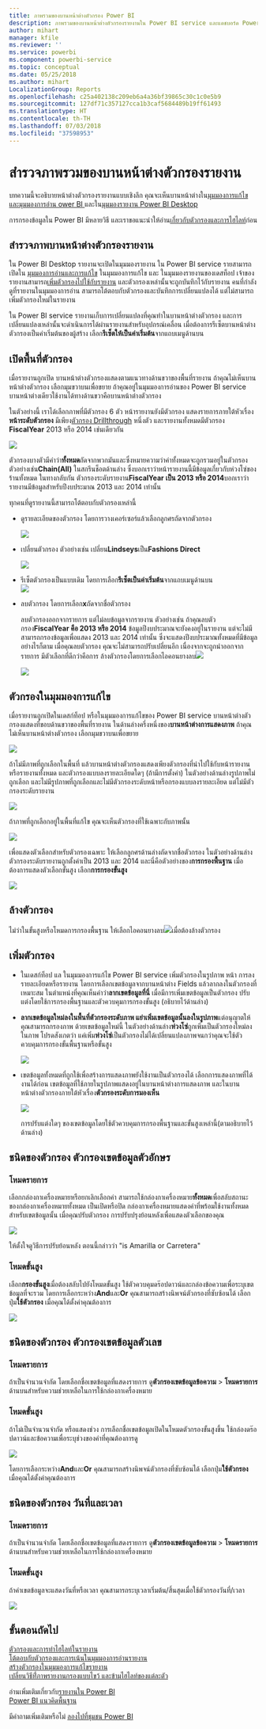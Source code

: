 ```yaml
---
title: ภาพรวมของบานหน้าต่างตัวกรอง Power BI
description: ภาพรวมของบานหน้าต่างตัวกรองรายงานใน Power BI service และแดชบอร์ด Power BI
author: mihart
manager: kfile
ms.reviewer: ''
ms.service: powerbi
ms.component: powerbi-service
ms.topic: conceptual
ms.date: 05/25/2018
ms.author: mihart
LocalizationGroup: Reports
ms.openlocfilehash: c25a402138c209eb6a4a36bf39865c30c1c0e5b9
ms.sourcegitcommit: 127df71c357127cca1b3caf5684489b19ff61493
ms.translationtype: HT
ms.contentlocale: th-TH
ms.lasthandoff: 07/03/2018
ms.locfileid: "37598953"
---
```

# <a name="take-a-tour-of-the-report-filters-pane"></a>สำรวจภาพรวมของบานหน้าต่างตัวกรองรายงาน
บทความนี้จะอธิบายหน้าต่างตัวกรองรายงานแบบเชิงลึก คุณจะเห็นบานหน้าต่างใน[มุมมองการแก้ไขและมุมมองการอ่าน ower BI ](service-reading-view-and-editing-view.md)และใน[มุมมองรายงาน Power BI Desktop](desktop-report-view.md)

การกรองข้อมูลใน Power BI มีหลายวิธี และเราขอแนะนำให้อ่าน[เกี่ยวกับตัวกรองและการไฮไลท์](power-bi-reports-filters-and-highlighting.md)ก่อน

## <a name="working-with-the-report-filters-pane"></a>สำรวจภาพบานหน้าต่างตัวกรองรายงาน
ใน Power BI Desktop รายงานจะเปิดในมุมมองรายงาน ใน Power BI service รายสามารถเปิดใน [มุมมองการอ่านและการแก้ไข](service-reading-view-and-editing-view.md) ในมุมมองการแก้ไข และ ในมุมมองรายงานของเดสท็อป เจ้าของรายงานสามารถ[เพิ่มตัวกรองไปใช้กับรายงาน](power-bi-report-add-filter.md) และตัวกรองเหล่านั้นจะถูกบันทึกไว้กับรายงาน คนที่กำลังดูที่รายงานในมุมมองการอ่าน สามารถโต้ตอบกับตัวกรองและบันทึกการเปลี่ยนแปลงได้ แต่ไม่สามารถเพิ่มตัวกรองใหม่ในรายงาน

ใน Power BI service รายงานเก็บการเปลี่ยนแปลงที่คุณทำในบานหน้าต่างตัวกรอง และการเปลี่ยนแปลงเหล่านั้นจะดำเนินการได้ผ่านรายงานสำหรับอุปกรณ์เคลื่อน เมื่อต้องการรีเซ็ตบานหน้าต่างตัวกรองเป็นค่าเริ่มต้นของผู้สร้าง เลือก**รีเซ็ตให้เป็นค่าเริ่มต้น**จากแถบเมนูด้านบน     

## <a name="open-the-filters-pane"></a>เปิดพื้นที่ตัวกรอง
เมื่อรายงานถูกเปิด บานหน้าต่างตัวกรองแสดงตามแนวทางด้านขวาของพื้นที่รายงาน ถ้าคุณไม่เห็นบานหน้าต่างตัวกรอง เลือกมุมขวาบนเพื่อขยาย ถ้าคุณอยู่ในมุมมองการอ่านของ Power BI service บานหน้าต่างเดียวใช้งานได้ทางด้านขวาคือบานหน้าต่างตัวกรอง

ในตัวอย่างนี้ เราได้เลือกภาพที่มีตัวกรอง 6 ตัว หน้ารายงานยังมีตัวกรอง แสดงรายการภายใต้หัวเรื่อง**หน้าระดับตัวกรอง** มีเพียง[ตัวกรอง Drillthrough](power-bi-report-add-filter.md) หนึ่งตัว และรายงานทั้งหมดมีตัวกรอง **FiscalYear** 2013 หรือ 2014 เช่นเดียวกัน

![](media/power-bi-how-to-report-filter/power-bi-filter-list.png)

ตัวกรองบางตัวมีคำว่า**ทั้งหมด**ถัดจากพวกมันและซึ่งหมายความว่าค่าทั้งหมดจะถูกรวมอยู่ในตัวกรอง  ตัวอย่างเช่น**Chain(All)** ในสกรีนช็อตด้านล่าง ซึ่งบอกเราว่าหน้ารายงานนี้มีข้อมูลเกี่ยวกับห่วงโซ่ของร้านทั้งหมด  ในทางกลับกัน ตัวกรองระดับรายงาน**FiscalYear เป็น 2013 หรือ 2014**บอกเราว่า รายงานมีข้อมูลสำหรับปีงบประมาณ 2013 และ 2014 เท่านั้น

ทุกคนที่ดูรายงานนี้สามารถโต้ตอบกับตัวกรองเหล่านี้

* ดูรายละเอียดของตัวกรอง โดยการวางเคอร์เซอร์แล้วเลือกลูกศรถัดจากตัวกรอง
  
   ![](media/power-bi-how-to-report-filter/power-bi-expan-filter.png)
* เปลี่ยนตัวกรอง ตัวอย่างเช่น เปลี่ยน**Lindseys**เป็น**Fashions Direct**
  
     ![](media/power-bi-how-to-report-filter/power-bi-filter-chain.png)

* รีเซ็ตตัวกรองเป็นแบบเดิม โดยการเลือก**รีเซ็ตเป็นค่าเริ่มต้น**จากแถบเมนูด้านบน    
    ![](media/power-bi-how-to-report-filter/power-bi-reset-to-default.png)
    
* ลบตัวกรอง โดยการเลือก**x**ถัดจากชื่อตัวกรอง
  
  ลบตัวกรองออกจากรายการ แต่ไม่ลบข้อมูลจากรายงาน  ตัวอย่างเช่น ถ้าคุณลบตัวกรอง**FiscalYear คือ 2013 หรือ 2014** ข้อมูลปีงบประมาณจะยังคงอยู่ในรายงาน แต่จะไม่มีสามารถกรองข้อมูลเพื่อแสดง 2013 และ 2014 เท่านั้น ซึ่งจะแสดงปีงบประมาณทั้งหมดที่มีข้อมูล  อย่างไรก็ตาม เมื่อคุณลบตัวกรอง คุณจะไม่สามารถปรับเปลี่ยนอีก เนื่องจากจะถูกนำออกจากรายการ มีตัวเลือกที่ดีกว่าคือการ ล้างตัวกรองโดยการเลือกไอคอนยางลบ![](media/power-bi-how-to-report-filter/power-bi-eraser-icon.png)
  
  ![](media/power-bi-how-to-report-filter/power-bi-delete-filter.png)

## <a name="filters-in-editing-view"></a>ตัวกรองในมุมมองการแก้ไข
เมื่อรายงานถูกเปิดในเดสก์ท็อป หรือในมุมมองการแก้ไขของ Power BI service บานหน้าต่างตัวกรองแสดงที่ขอบด้านขวาของพื้นที่รายงาน ในด้านล่างครึ่งหนึ่งของ**บานหน้าต่างการแสดงภาพ** ถ้าคุณไม่เห็นบานหน้าต่างตัวกรอง เลือกมุมขวาบนเพื่อขยาย

![](media/power-bi-how-to-report-filter/power-bi-all-filters.png)  

ถ้าไม่มีภาพที่ถูกเลือกในพื้นที่ แล้วบานหน้าต่างตัวกรองแสดงเพียงตัวกรองที่นำไปใช้กับหน้ารายงานหรือรายงานทั้งหมด และตัวกรองแบบลงรายละเอียดใดๆ (ถ้ามีการตั้งค่า) ในตัวอย่างด้านล่างรูปภาพไม่ถูกเลือก และไม่มีรูปภาพที่ถูกเลือกและไม่มีตัวกรองระดับหน้าหรือกรองแบบลงรายละเอียด แต่ไม่มีตัวกรองระดับรายงาน  

![](media/power-bi-how-to-report-filter/power-bi-no-visual.png)  

ถ้าภาพที่ถูกเลือกอยู่ในพื้นที่แก้ไข คุณจะเห็นตัวกรองที่ใช้เฉพาะกับภาพนั้น   

![](media/power-bi-how-to-report-filter/power-bi-visual-filters.png)

เพื่อแสดงตัวเลือกสำหรับตัวกรองเฉพาะ ให้เลือกลูกศรด้านล่างถัดจากชื่อตัวกรอง  ในตัวอย่างด้านล่าง ตัวกรองระดับรายงานถูกตั้งค่าเป็น 2013 และ 2014 และนี่คือตัวอย่างของ**การกรองพื้นฐาน**  เมื่อต้องการแสดงตัวเลือกขั้นสูง เลือก**การกรองขั้นสูง**

![](media/power-bi-how-to-report-filter/pbi_filterlistdropdown.jpg)

## <a name="clear-a-filter"></a>ล้างตัวกรอง
 ไม่ว่าในขั้นสูงหรือโหมดการกรองพื้นฐาน ให้เลือกไอคอนยางลบ![](media/power-bi-how-to-report-filter/pbi_erasericon.jpg)เมื่อต้องล้างตัวกรอง 

## <a name="add-a-filter"></a>เพิ่มตัวกรอง
* ในเดสก์ท็อป แล ในมุมมองการแก้ไข Power BI service เพิ่มตัวกรองในรูปภาพ หน้า การลงรายละเอียดหรือรายงาน โดยการเลือกเขตข้อมูลจากบานหน้าต่าง Fields แล้วลากลงในตัวกรองที่เหมาะสม ในตำแหน่งที่คุณเห็นคำว่า**ลากเขตข้อมูลที่นี่** เมื่อมีการเพิ่มเขตข้อมูลเป็นตัวกรอง ปรับแต่งโดยใช้การกรองพื้นฐานและตัวควบคุมการกรองขั้นสูง (อธิบายไว้ด้านล่าง)

* **ลากเขตข้อมูลใหม่ลงในพื้นที่ตัวกรองระดับภาพ แย่าเพิ่มเขตข้อมูลนั้นลงในรูปภาพ**แต่อนุญาตให้คุณสามารถกรองภาพ ด้วยเขตข้อมูลใหม่นี้ ในตัวอย่างด้านล่าง**ห่วงโซ่**ถูกเพิ่มเป็นตัวกรองใหม่ลงในภาพ โปรดสังเกตว่า แค่เพิ่ม**ห่วงโซ่**เป็นตัวกรองไม่ได้เปลี่ยนแปลงภาพจนกว่าคุณจะใช้ตัวควบคุมการกรองขั้นพื้นฐานหรือขั้นสูง

    ![](media/power-bi-how-to-report-filter/power-bi-visual-filter.gif)

* เขตข้อมูลทั้งหมดที่ถูกใช้เพื่อสร้างการแสดงภาพยังใช้งานเป็นตัวกรองได้ เลือกการแสดงภาพที่ได้งานได้ก่อน เขตข้อมูลที่ใช้ภายในรูปภาพแสดงอยู่ในบานหน้าต่างการแสดงภาพ และในบานหน้าต่างตัวกรองภายใต้หัวเรื่อง**ตัวกรองระดับการมองเห็น**
  
   ![](media/power-bi-how-to-report-filter/power-bi-visual-filter.png)  
  
   การปรับแต่งใดๆ ของเขตข้อมูลโดยใช้ตัวควบคุมการกรองพื้นฐานและขั้นสูงเหล่านี้(ตามอธิบายไว้ด้านล่าง)

## <a name="types-of-filters-text-field-filters"></a>ชนิดของตัวกรอง ตัวกรองเขตข้อมูลตัวอักษร
### <a name="list-mode"></a>โหมดรายการ
เลือกกล่องกาเครื่องหมายหรือยกเลิกเลือกค่า สามารถใช้กล่องกาเครื่องหมาย**ทั้งหมด**เพื่อสลับสถานะของกล่องกาเครื่องหมายทั้งหมด เป็นเปิดหรือปิด กล่องกาเครื่องหมายแสดงค่าที่พร้อมใช้งานทั้งหมดสำหรับเขตข้อมูลนั้น  เมื่อคุณปรับตัวกรอง การปรับปรุงย้อนหลังเพื่อแสดงตัวเลือกของคุณ 

![](media/power-bi-how-to-report-filter/pbi_restatement.png)

ให้ตั้งใจดูวิธีการปรับย้อนหลัง ตอนนี้กล่าวว่า "is Amarilla or Carretera"

### <a name="advanced-mode"></a>โหมดขั้นสูง
เลือก**กรองขั้นสูง**เมื่อต้องสลับไปยังโหมดขั้นสูง ใช้ตัวควบคุมดร๊อปดาวน์และกล่องข้อความเพื่อระบุเขตข้อมูลที่จะรวม โดยการเลือกระหว่าง**And**และ**Or** คุณสามารถสร้างนิพจน์ตัวกรองที่ซับซ้อนได้ เลือกปุ่ม**ใช้ตัวกรอง** เมื่อคุณได้ตั้งค่าคุณต้องการ  

![](media/power-bi-how-to-report-filter/aboutfilters.png)

## <a name="types-of-filters-numeric-field-filters"></a>ชนิดของตัวกรอง ตัวกรองเขตข้อมูลตัวเลข
### <a name="list-mode"></a>โหมดรายการ
ถ้าเป็นจำนวนจำกัด โดยเลือกชื่อเขตข้อมูลที่แสดงรายการ  ดู**ตัวกรองเขตข้อมูลข้อความ** &gt; **โหมดรายการ**ด้านบนสำหรับความช่วยเหลือในการใช้กล่องกาเครื่องหมาย   

### <a name="advanced-mode"></a>โหมดขั้นสูง
ถ้าไม่เป็นจำนวนจำกัด หรือแสดงช่วง การเลือกชื่อเขตข้อมูลเปิดในโหมดตัวกรองขั้นสูงขึ้น ใช้กล่องดร๊อปดาวน์และข้อความเพื่อระบุช่วงของค่าที่คุณต้องการดู 

![](media/power-bi-how-to-report-filter/pbi_dropdown-and-text.png)

โดยการเลือกระหว่าง**And**และ**Or** คุณสามารถสร้างนิพจน์ตัวกรองที่ซับซ้อนได้ เลือกปุ่ม**ใช้ตัวกรอง** เมื่อคุณได้ตั้งค่าคุณต้องการ

## <a name="types-of-filters-date-and-time"></a>ชนิดของตัวกรอง วันที่และเวลา
### <a name="list-mode"></a>โหมดรายการ
ถ้าเป็นจำนวนจำกัด โดยเลือกชื่อเขตข้อมูลที่แสดงรายการ  ดู**ตัวกรองเขตข้อมูลข้อความ** &gt; **โหมดรายการ**ด้านบนสำหรับความช่วยเหลือในการใช้กล่องกาเครื่องหมาย   

### <a name="advanced-mode"></a>โหมดขั้นสูง
ถ้าค่าเขตข้อมูลจะแสดงวันที่หรือเวลา คุณสามารถระบุเวลาเริ่มต้น/สิ้นสุดเมื่อใช้ตัวกรองวันที่/เวลา  

![](media/power-bi-how-to-report-filter/pbi_date-time-filters.png)

## <a name="next-steps"></a>ขั้นตอนถัดไป
[ตัวกรองและการทำไฮไลท์ในรายงาน](power-bi-reports-filters-and-highlighting.md)  
[โต้ตอบกับตัวกรองและการเน้นในมุมมองการอ่านรายงาน](service-reading-view-and-editing-view.md)  
[สร้างตัวกรองในมุมมองการแก้ไขรายงาน](power-bi-report-add-filter.md)  
[เปลี่ยนวิธีที่่ภาพรายงานกรองแบบไขว้ และข้ามไฮไลท์ของแต่ละตัว](service-reports-visual-interactions.md)

อ่านเพิ่มเติมเกี่ยวกับ[รายงานใน Power BI](service-reports.md)  
[Power BI แนวคิดพื้นฐาน](service-basic-concepts.md)

มีคำถามเพิ่มเติมหรือไม่ [ลองไปที่ชุมชน Power BI](http://community.powerbi.com/)

